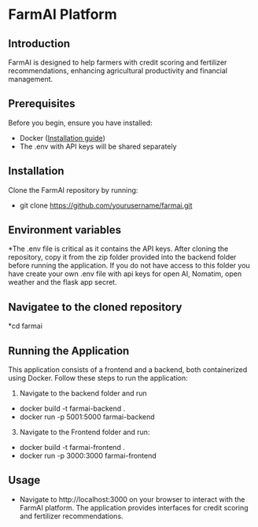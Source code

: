 # FarmAI Platform

## Introduction
FarmAI is designed to help farmers with credit scoring and fertilizer recommendations, enhancing agricultural productivity and financial management.
## Prerequisites
Before you begin, ensure you have installed:
* Docker ([Installation guide](https://docs.docker.com/get-docker/))
* The .env with API keys will be shared separately

## Installation
Clone the FarmAI repository by running:
* git clone https://github.com/yourusername/farmai.git

## Environment variables
 *The .env file is critical as it contains the API keys. After cloning the repository, copy it from the zip folder provided into the backend folder before running the application. If you do not have access to this folder you have create your own .env file with api keys for open AI, Nomatim, open weather and the flask app secret.

## Navigatee to the cloned repository
*cd farmai

## Running the Application
This application consists of a frontend and a backend, both containerized using Docker. Follow these steps to run the application:

1. Navigate to the backend folder and run
* docker build -t farmai-backend .
* docker run -p 5001:5000 farmai-backend

3. Navigate to the Frontend folder and run:
* docker build -t farmai-frontend .
* docker run -p 3000:3000 farmai-frontend
## Usage
* Navigate to http://localhost:3000 on your browser to interact with the FarmAI platform. The application provides interfaces for credit scoring and fertilizer recommendations.
